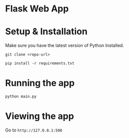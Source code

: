 # Flask Web App

# Setup & Installation
Make sure you have the latest version of Python Installed.
```
git clone <repo-url>
```
```
pip install -r requirements.txt
```

# Running the app
```
python main.py
```

# Viewing the app
Go to ``` http://127.0.0.1:500 ```
